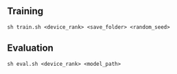 ## Training

```train
sh train.sh <device_rank> <save_folder> <random_seed>
```

## Evaluation

```eval
sh eval.sh <device_rank> <model_path>
```